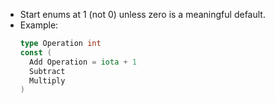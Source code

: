 - Start enums at 1 (not 0) unless zero is a meaningful default.
- Example:
  ```go
  type Operation int
  const (
    Add Operation = iota + 1
    Subtract
    Multiply
  )
  ```
